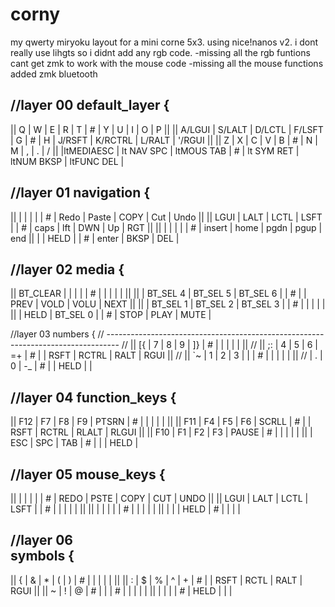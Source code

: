 # corny
my qwerty miryoku layout for a mini corne 5x3. using nice!nanos v2.
i dont really use lihgts so i didnt add any rgb code. -missing all the rgb funtions
cant get zmk to work with the mouse code -missing all the mouse functions
added zmk bluetooth

//layer 00
        default_layer {
 ---------------------------------------------------------------------------------------------------------
||     Q      |     W      |      E    |      R     |      T     | # |      Y     |      U     |      I     |     O      |     P      ||
||   A/LGUI   |   S/LALT   |   D/LCTL  |   F/LSFT   |      G     | # |      H     |    J/RSFT  |   K/RCTRL  |   L/RALT   |   '/RGUI   ||
||     Z      |     X      |      C    |      V     |      B     | # |      N     |      M     |      ,     |      .     |     /      ||
                           |ltMEDIAESC | lt NAV SPC | ltMOUS TAB | # | lt SYM RET | ltNUM BKSP | ltFUNC DEL |
  
//layer 01
        navigation {
 ---------------------------------------------------------------------------------------
||            |            |            |            |            | # |   Redo     |    Paste   |    COPY    |     Cut    |   Undo     ||
||    LGUI    |    LALT    |    LCTL    |    LSFT    |            | # |   caps     |    lft     |    DWN     |     Up     |   RGT      ||
||            |            |            |            |            | # |   insert   |   home     |    pgdn    |    pgup    |   end      ||
                           |            |    HELD    |            | # |   enter    |    BKSP    |    DEL     |

//layer 02
        media {
 -------------------------------------------------------------------------------------
||  BT_CLEAR  |            |            |            |            | # |            |            |            |            |            ||
||            |  BT_SEL 4  |  BT_SEL 5  |  BT_SEL 6  |            | # |            |    PREV    |    VOLD    |    VOLU    |    NEXT    ||
||            |  BT_SEL 1  |  BT_SEL 2  |  BT_SEL 3  |            | # |            |            |            |            |            ||
                           |    HELD    |  BT_SEL 0  |            | # |    STOP    |    PLAY    |    MUTE    |

//layer 03
        numbers {
// ---------------------------------------------------------------------------------
// ||    [{      |      7     |     8      |     9      |     ]}     | # |            |            |            |            |            ||
// ||      ;:    |      4     |     5      |     6      |     =+     | # |            |    RSFT    |    RCTRL   |    RALT    |     RGUI   ||
// ||      `~    |      1     |     2      |     3      |     \|     | # |            |            |            |            |            || 
//                            |     .      |     0      |     -_     | # |            |     HELD   |            |

//layer 04
        function_keys {
 -------------------------------------------------------------------------------------
||    F12    |     F7     |     F8     |     F9     |   PTSRN    | # |            |            |            |            |            ||
||    F11    |     F4     |     F5     |     F6     |   SCRLL    | # |            |    RSFT    |    RCTRL   |    RLALT   |    RLGUI   ||
||    F10    |     F1     |     F2     |     F3     |   PAUSE    | # |            |            |            |            |            || 
                          |     ESC    |     SPC    |    TAB     | # |            |            |    HELD    | 

//layer 05
        mouse_keys {
 -------------------------------------------------------------------------------------
||            |            |            |            |            | # |    REDO    |    PSTE    |    COPY    |     CUT    |    UNDO    ||
||    LGUI    |    LALT    |    LCTL    |    LSFT    |            | # |            |            |            |            |            ||
||            |            |            |            |            | # |            |            |            |            |            ||
                           |            |            |   HELD     | # |            |            |            |

//layer 06        
        symbols {
 -------------------------------------------------------------------------------------
||     {      |     &      |      *     |      (     |      )     | # |            |            |            |            |            ||
||      :     |     $      |      %     |      ^     |      +     | # |            |    RSFT    |    RCTL    |    RALT    |    RGUI    ||
||      ~     |     !      |      @     |      #     |      |     | # |            |            |            |            |            ||
                           |            |            |            | # |    HELD    |            |            |

 
                           
